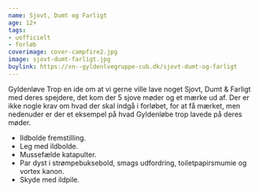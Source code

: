 ```yaml
---
name: Sjovt, Dumt og Farligt
age: 12+
tags:
- uofficielt
- forløb
coverimage: cover-campfire2.jpg
image: sjovt-dumt-farligt.jpg
buylink: https://xn--gyldenlvegruppe-cub.dk/sjovt-dumt-og-farligt
---
```

Gyldenløve Trop en ide om at vi gerne ville lave noget Sjovt, Dumt & Farligt med deres spejdere, det kom der 5 sjove møder og et mærke ud af.
Der er ikke nogle krav om hvad der skal indgå i forløbet, for at få mærket, men nedenuder er der et eksempel på hvad Gyldenløbe trop lavede på deres møder.

- Ildbolde fremstilling.
- Leg med ildbolde.
- Mussefælde katapulter.
- Par dyst i strømpebuksebold, smags udfordring, toiletpapirsmumie og vortex kanon.
- Skyde med ildpile.